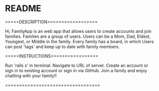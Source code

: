 # README

=====DESCRIPTION==================

Hi, FamilyApp is an web app that allows users to create accounts and join families. Families are a group of users. Users can be a Mom, Dad, Eldest, Youngest, or Middle in the family. Every family has a board, in which Users can post 'tags' and keep up to date with family members. 

=====INSTRUCTIONS=================

Run 'rails s' in terminal. Navigate to URL of server. Create an account or sign in to existing account or sign in via GitHub. Join a family and enjoy chatting with your family!!

==================================
